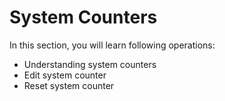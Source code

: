 # System Counters

In this section, you will learn following operations:

* Understanding system counters
* Edit system counter
* Reset system counter

